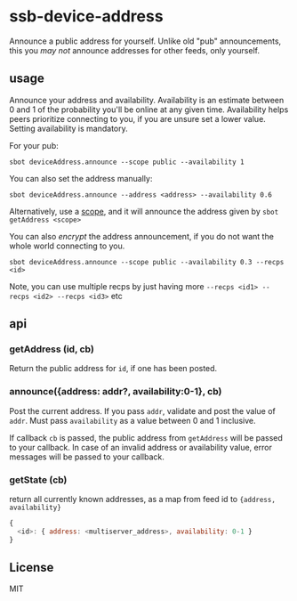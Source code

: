 # ssb-device-address

Announce a public address for yourself. Unlike old "pub" announcements, this you 
_may not_ announce addresses for other feeds, only yourself.

## usage

Announce your address and availability. Availability is an estimate between 0 and 1
of the probability you'll be online at any given time. Availability
helps peers prioritize connecting to you, if you are unsure
set a lower value. Setting availability is mandatory.

For your pub:
```
sbot deviceAddress.announce --scope public --availability 1
```

You can also set the address manually:
```
sbot deviceAddress.announce --address <address> --availability 0.6
```

Alternatively, use a [scope](https://github.com/regular/multiserver-scopes),
and it will announce the address given by `sbot getAddress <scope>`

You can also _encrypt_ the address announcement, if you do not want 
the whole world connecting to you.

```
sbot deviceAddress.announce --scope public --availability 0.3 --recps <id>
```
Note, you can use multiple recps by just having more
`--recps <id1> --recps <id2> --recps <id3>` etc


## api

### getAddress (id, cb)

Return the public address for `id`, if one has been posted.

### announce({address: addr?, availability:0-1}, cb)

Post the current address. If you pass `addr`, validate and post the value 
of `addr`. Must pass `availability` as a value between 0 and 1 inclusive. 

If callback `cb` is passed, the public address from `getAddress` will be 
passed to your callback. In case of an invalid address or availability 
value, error messages will be passed to your callback.

### getState (cb)

return all currently known addresses, as a map from feed id to `{address, availability}`

``` js
{
  <id>: { address: <multiserver_address>, availability: 0-1 }
}
```

## License

MIT
